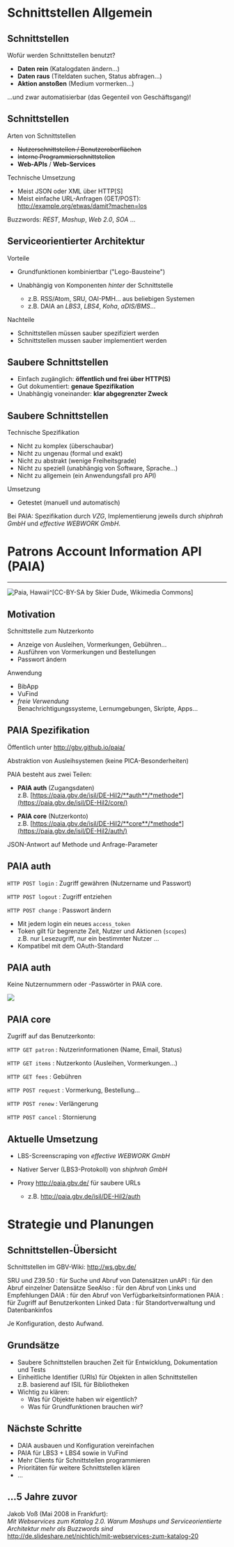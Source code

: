 # Schnittstellen Allgemein

## Schnittstellen

Wofür werden Schnittstellen benutzt?

* **Daten rein** (Katalogdaten ändern...)
* **Daten raus** (Titeldaten suchen, Status abfragen...)
* **Aktion anstoßen** (Medium vormerken...)

...und zwar automatisierbar (das Gegenteil von Geschäftsgang)!

## Schnittstellen

Arten von Schnittstellen

* ~~Nutzerschnittstellen / Benutzeroberflächen~~
* ~~Interne Programmierschnittstellen~~
* **Web-APIs** / **Web-Services**

Technische Umsetzung

* Meist JSON oder XML über HTTP[S]
* Meist einfache URL-Anfragen (GET/POST):\
  <http://example.org/etwas/damit?machen=los>

Buzzwords: *REST*, *Mashup*, *Web 2.0*, *SOA* ...

## Serviceorientierter Architektur

Vorteile

* Grundfunktionen kombiniertbar ("Lego-Bausteine")
* Unabhängig von Komponenten *hinter* der Schnittstelle

    * z.B. RSS/Atom, SRU, OAI-PMH... aus beliebigen Systemen
    * z.B. DAIA an *LBS3*, *LBS4*, *Koha*, *aDIS/BMS*...

Nachteile

* Schnittstellen müssen sauber spezifiziert werden
* Schnittstellen mussen sauber implementiert werden

## Saubere Schnittstellen

* Einfach zugänglich: **öffentlich und frei über HTTP(S)**
* Gut dokumentiert: **genaue Spezifikation**
* Unabhängig voneinander: **klar abgegrenzter Zweck**

## Saubere Schnittstellen

Technische Spezifikation

* Nicht zu komplex (überschaubar) 
* Nicht zu ungenau (formal und exakt)
* Nicht zu abstrakt (wenige Freiheitsgrade)
* Nicht zu speziell (unabhängig von Software, Sprache...)
* Nicht zu allgemein (ein Anwendungsfall pro API)

Umsetzung

* Getestet (manuell und automatisch)

Bei PAIA: Spezifikation durch *VZG*, Implementierung jeweils durch *shiphrah GmbH*
und *effective WEBWORK GmbH*.


# Patrons Account Information API (PAIA)

----

![Paia, Hawaii^[CC-BY-SA by Skier Dude, Wikimedia Commons]](img/paia.jpg)

## Motivation

Schnittstelle zum Nutzerkonto

* Anzeige von Ausleihen, Vormerkungen, Gebühren...
* Ausführen von Vormerkungen und Bestellungen
* Passwort ändern

Anwendung

* BibApp
* VuFind
* *freie Verwendung*\
  Benachrichtigungssysteme, Lernumgebungen, Skripte, Apps...

## PAIA Spezifikation

Öffentlich unter <http://gbv.github.io/paia/>

Abstraktion von Ausleihsystemen (keine PICA-Besonderheiten)

PAIA besteht aus zwei Teilen:

* **PAIA auth** (Zugangsdaten)\
  z.B. [https://paia.gbv.de/isil/DE-Hil2/**auth**/*methode*](https://paia.gbv.de/isil/DE-Hil2/core/)

* **PAIA core** (Nutzerkonto)\
  z.B. [https://paia.gbv.de/isil/DE-Hil2/**core**/*methode*](https://paia.gbv.de/isil/DE-Hil2/auth/)

JSON-Antwort auf Methode und Anfrage-Parameter

## PAIA auth

`HTTP POST login`
  : Zugriff gewähren (Nutzername und Passwort)

`HTTP POST logout`
  : Zugriff entziehen

`HTTP POST change`
  : Passwort ändern

* Mit jedem login ein neues `access_token`
* Token gilt für begrenzte Zeit, Nutzer und Aktionen (`scopes`)\
  z.B. nur Lesezugriff, nur ein bestimmter Nutzer ...
* Kompatibel mit dem OAuth-Standard

## PAIA auth

Keine Nutzernummern oder -Passwörter in PAIA core.

![](img/auth.png)

<!--
~~~   
Nutzerdatenbank (LBS, LDAP...)
    ^
    |
    |  Nutzername und Passwort
    |
    v
PAIA auth (Authentifizierung)
    ^
    |
    |  access_token (und ggf. patron_id)
    |
    v
PAIA core (Nutzerkonto)

 graph {
nutzer [label="Nutzerdatenbank (LBS, LDAP...)"];
  nutzer -- auth [label=" Nutzername oder -Nummer und Passwort"];

   auth [label="PAIA auth (Authentifizierung)"];

   auth -- core [label=" access_token (und ggf. patron_id)"];
  core [label="PAIA core (Nutzerkonto)"];
 }
~~~
-->

## PAIA core

Zugriff auf das Benutzerkonto:

`HTTP GET patron` 
  : Nutzerinformationen (Name, Email, Status)

`HTTP GET items` 
  : Nutzerkonto (Ausleihen, Vormerkungen...)

`HTTP GET fees` 
  : Gebühren

`HTTP POST request` 
  : Vormerkung, Bestellung...

`HTTP POST renew` 
  : Verlängerung

`HTTP POST cancel` 
  : Stornierung

## Aktuelle Umsetzung

* LBS-Screenscraping von *effective WEBWORK GmbH*
* Nativer Server (LBS3-Protokoll) von *shiphrah GmbH*
* Proxy <http://paia.gbv.de/> für saubere URLs

    * z.B. <http://paia.gbv.de/isil/DE-Hil2/auth>

# Strategie und Planungen

## Schnittstellen-Übersicht

Schnittstellen im GBV-Wiki: <http://ws.gbv.de/>

SRU und Z39.50
  : für Suche und Abruf von Datensätzen
unAPI
  : für den Abruf einzelner Datensätze
SeeAlso
  : für den Abruf von Links und Empfehlungen
DAIA
  : für den Abruf von Verfügbarkeitsinformationen
PAIA
  : für Zugriff auf Benutzerkonten
Linked Data
  : für Standortverwaltung und Datenbankinfos

Je Konfiguration, desto Aufwand.

## Grundsätze

* Saubere Schnittstellen brauchen Zeit für Entwicklung, Dokumentation und Tests
* Einheitliche Identifier (URIs) für Objekten in allen Schnittstellen\
  z.B. basierend auf ISIL für Bibliotheken
* Wichtig zu klären:
    * Was für Objekte haben wir eigentlich?
    * Was für Grundfunktionen brauchen wir?

## Nächste Schritte

* DAIA ausbauen und Konfiguration vereinfachen
* PAIA für LBS3 + LBS4 sowie in VuFind
* Mehr Clients für Schnittstellen programmieren
* Prioritäten für weitere Schnittstellen klären
* ...

## ...5 Jahre zuvor

Jakob Voß (Mai 2008 in Frankfurt):\
*Mit Webservices zum Katalog 2.0. Warum Mashups und Serviceorientierte 
Architektur mehr als Buzzwords sind*\
<http://de.slideshare.net/nichtich/mit-webservices-zum-katalog-20>
